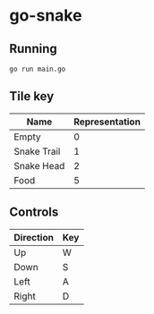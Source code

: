 # go-snake

## Running

`go run main.go`

## Tile key

| Name        | Representation |
| ----------- | -------------- |
| Empty       | 0              |
| Snake Trail | 1              |
| Snake Head  | 2              |
| Food        | 5              |

## Controls

| Direction | Key |
| --------- | --- |
| Up        | W   |
| Down      | S   |
| Left      | A   |
| Right     | D   |
